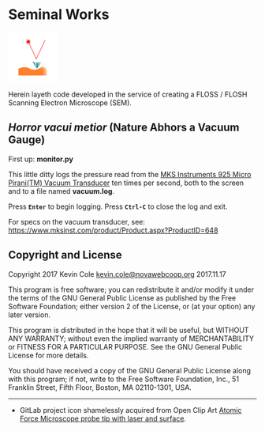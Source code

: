 # Seminal Works

![Atomic Force Microscope](afmtipCC2-300px.png)

Herein layeth code developed in the service of creating a FLOSS / FLOSH
Scanning Electron Microscope (SEM).

## _Horror vacui metior_ (Nature Abhors a Vacuum Gauge)

First up: **monitor.py**

This little ditty logs the pressure read from the [MKS Instruments 925
Micro Pirani(TM) Vacuum
Transducer](https://www.mksinst.com/product/Product.aspx?ProductID=648)
ten times per second, both to the screen and to a file named
**vacuum.log**.

Press **`Enter`** to begin logging. Press **`Ctrl-C`** to close the log
and exit.

For specs on the vacuum transducer, see:
https://www.mksinst.com/product/Product.aspx?ProductID=648

## Copyright and License

Copyright 2017 Kevin Cole <kevin.cole@novawebcoop.org> 2017.11.17

This program is free software; you can redistribute it and/or modify
it under the terms of the GNU General Public License as published by
the Free Software Foundation; either version 2 of the License, or (at
your option) any later version.

This program is distributed in the hope that it will be useful, but
WITHOUT ANY WARRANTY; without even the implied warranty of
MERCHANTABILITY or FITNESS FOR A PARTICULAR PURPOSE.  See the GNU
General Public License for more details.

You should have received a copy of the GNU General Public License
along with this program; if not, write to the Free Software
Foundation, Inc., 51 Franklin Street, Fifth Floor, Boston, MA
02110-1301, USA.

----

* GitLab project icon shamelessly acquired from Open Clip Art [Atomic
  Force Microscope probe tip with laser and
  surface](https://openclipart.org/detail/167486/afm-tip-with-laser-and-surface).
